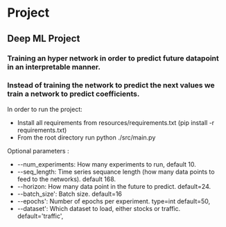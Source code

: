 # Project

## Deep ML Project

### Training an hyper network in order to predict future datapoint in an interpretable manner.
### Instead of training the network to predict the next values we train a network to predict coefficients.

In order to run the project:
* Install all requirements from resources/requirements.txt (pip install -r requirements.txt)
* From the root directory run python ./src/main.py

Optional parameters :
* --num_experiments: How many experiments to run, default 10.
* --seq_length: Time series sequance length (how many data points to feed to the networks). default 168.
* --horizon: How many data point in the future to predict. default=24.
* --batch_size': Batch size. default=16
* --epochs': Number of epochs per experiment. type=int default=50,
* --dataset': Which dataset to load, either stocks or traffic. default='traffic',
